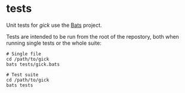 tests
=====

Unit tests for *gick* use the [Bats](https://github.com/sstephenson/bats) project.

Tests are intended to be run from the root of the repostory, both when running single tests or the whole suite:


	# Single file
	cd /path/to/gick
	bats tests/gick.bats

	# Test suite
	cd /path/to/gick
	bats tests
